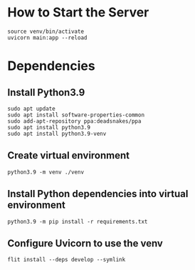 # How to Start the Server 
```
source venv/bin/activate
uvicorn main:app --reload
```

# Dependencies
## Install Python3.9
```
sudo apt update
sudo apt install software-properties-common
sudo add-apt-repository ppa:deadsnakes/ppa
sudo apt install python3.9
sudo apt install python3.9-venv
```

## Create virtual environment
```
python3.9 -m venv ./venv
```

## Install Python dependencies into virtual environment
```
python3.9 -m pip install -r requirements.txt
```

## Configure Uvicorn to use the venv
```
flit install --deps develop --symlink
```
